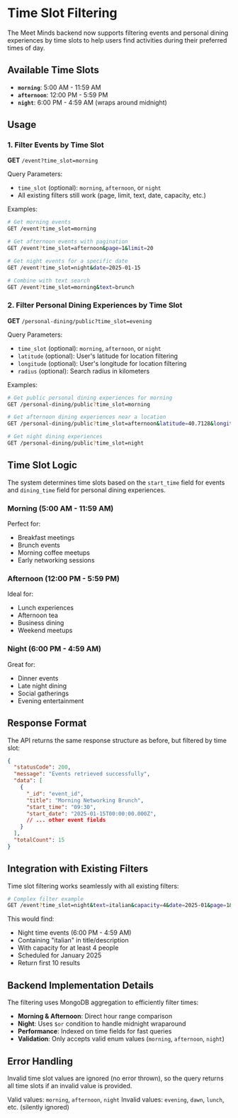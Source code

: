 # Time Slot Filtering

The Meet Minds backend now supports filtering events and personal dining experiences by time slots to help users find activities during their preferred times of day.

## Available Time Slots

- **`morning`**: 5:00 AM - 11:59 AM
- **`afternoon`**: 12:00 PM - 5:59 PM  
- **`night`**: 6:00 PM - 4:59 AM (wraps around midnight)

## Usage

### 1. Filter Events by Time Slot

**GET** `/event?time_slot=morning`

Query Parameters:
- `time_slot` (optional): `morning`, `afternoon`, or `night`
- All existing filters still work (page, limit, text, date, capacity, etc.)

Examples:
```bash
# Get morning events
GET /event?time_slot=morning

# Get afternoon events with pagination
GET /event?time_slot=afternoon&page=1&limit=20

# Get night events for a specific date
GET /event?time_slot=night&date=2025-01-15

# Combine with text search
GET /event?time_slot=morning&text=brunch
```

### 2. Filter Personal Dining Experiences by Time Slot

**GET** `/personal-dining/public?time_slot=evening`

Query Parameters:
- `time_slot` (optional): `morning`, `afternoon`, or `night`
- `latitude` (optional): User's latitude for location filtering
- `longitude` (optional): User's longitude for location filtering
- `radius` (optional): Search radius in kilometers

Examples:
```bash
# Get public personal dining experiences for morning
GET /personal-dining/public?time_slot=morning

# Get afternoon dining experiences near a location
GET /personal-dining/public?time_slot=afternoon&latitude=40.7128&longitude=-74.0060&radius=10

# Get night dining experiences
GET /personal-dining/public?time_slot=night
```

## Time Slot Logic

The system determines time slots based on the `start_time` field for events and `dining_time` field for personal dining experiences.

### Morning (5:00 AM - 11:59 AM)
Perfect for:
- Breakfast meetings
- Brunch events
- Morning coffee meetups
- Early networking sessions

### Afternoon (12:00 PM - 5:59 PM)
Ideal for:
- Lunch experiences
- Afternoon tea
- Business dining
- Weekend meetups

### Night (6:00 PM - 4:59 AM)
Great for:
- Dinner events
- Late night dining
- Social gatherings
- Evening entertainment

## Response Format

The API returns the same response structure as before, but filtered by time slot:

```json
{
  "statusCode": 200,
  "message": "Events retrieved successfully",
  "data": [
    {
      "_id": "event_id",
      "title": "Morning Networking Brunch",
      "start_time": "09:30",
      "start_date": "2025-01-15T00:00:00.000Z",
      // ... other event fields
    }
  ],
  "totalCount": 15
}
```

## Integration with Existing Filters

Time slot filtering works seamlessly with all existing filters:

```bash
# Complex filter example
GET /event?time_slot=night&text=italian&capacity=4&date=2025-01&page=1&limit=10
```

This would find:
- Night time events (6:00 PM - 4:59 AM)
- Containing "italian" in title/description
- With capacity for at least 4 people
- Scheduled for January 2025
- Return first 10 results

## Backend Implementation Details

The filtering uses MongoDB aggregation to efficiently filter times:

- **Morning & Afternoon**: Direct hour range comparison
- **Night**: Uses `$or` condition to handle midnight wraparound
- **Performance**: Indexed on time fields for fast queries
- **Validation**: Only accepts valid enum values (`morning`, `afternoon`, `night`)

## Error Handling

Invalid time slot values are ignored (no error thrown), so the query returns all time slots if an invalid value is provided.

Valid values: `morning`, `afternoon`, `night`
Invalid values: `evening`, `dawn`, `lunch`, etc. (silently ignored)
